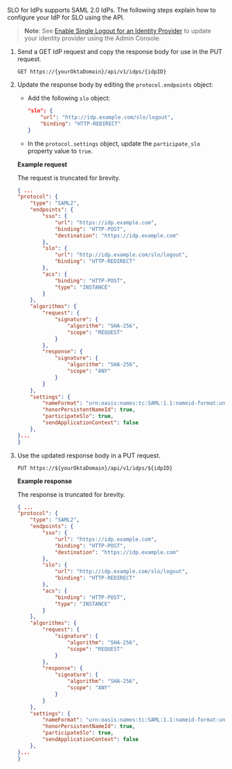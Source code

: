 SLO for IdPs supports SAML 2.0 IdPs. The following steps explain how to configure your IdP for SLO using the API.

> **Note**: See [Enable Single Logout for an Identity Provider](https://help.okta.com/okta_help.htm?type=oie&id=idp-enable-SLO) to update your identity provider using the Admin Console.

1. Send a GET IdP request and copy the response body for use in the PUT request.

   `GET https://{yourOktaDomain}/api/v1/idps/{idpID}`

2. Update the response body by editing the `protocol.endpoints` object:

    * Add the following `slo` object:

        ```json
        "slo": {
            "url": "http://idp.example.com/slo/logout",
            "binding": "HTTP-REDIRECT"
        }
        ```

    * In the `protocol.settings` object, update the `participate_slo` property value to `true`.

    **Example request**

    The request is truncated for brevity.

    ```json
    { ...
    "protocol": {
        "type": "SAML2",
        "endpoints": {
            "sso": {
                "url": "https://idp.example.com",
                "binding": "HTTP-POST",
                "destination": "https://idp.example.com"
            },
            "slo": {
                "url": "http://idp.example.com/slo/logout",
                "binding": "HTTP-REDIRECT"
            },
            "acs": {
                "binding": "HTTP-POST",
                "type": "INSTANCE"
            }
        },
        "algorithms": {
            "request": {
                "signature": {
                    "algorithm": "SHA-256",
                    "scope": "REQUEST"
                }
            },
            "response": {
                "signature": {
                    "algorithm": "SHA-256",
                    "scope": "ANY"
                }
            }
        },
        "settings": {
            "nameFormat": "urn:oasis:names:tc:SAML:1.1:nameid-format:unspecified",
            "honorPersistentNameId": true,
            "participateSlo": true,
            "sendApplicationContext": false
        },
    }...
    }
    ```

3. Use the updated response body in a PUT request.

   `PUT https://${yourOktaDomain}/api/v1/idps/${idpID}`

   **Example response**

    The response is truncated for brevity.

    ```json
    { ...
    "protocol": {
        "type": "SAML2",
        "endpoints": {
            "sso": {
                "url": "https://idp.example.com",
                "binding": "HTTP-POST",
                "destination": "https://idp.example.com"
            },
            "slo": {
                "url": "http://idp.example.com/slo/logout",
                "binding": "HTTP-REDIRECT"
            },
            "acs": {
                "binding": "HTTP-POST",
                "type": "INSTANCE"
            }
        },
        "algorithms": {
            "request": {
                "signature": {
                    "algorithm": "SHA-256",
                    "scope": "REQUEST"
                }
            },
            "response": {
                "signature": {
                    "algorithm": "SHA-256",
                    "scope": "ANY"
                }
            }
        },
        "settings": {
            "nameFormat": "urn:oasis:names:tc:SAML:1.1:nameid-format:unspecified",
            "honorPersistentNameId": true,
            "participateSlo": true,
            "sendApplicationContext": false
        },
    }...
    }
    ```
